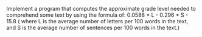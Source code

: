 Implement a program that computes the approximate grade level needed to comprehend some text by using the formula of: 0.0588 * L - 0.296 * S - 15.8 ( where L is the average number of letters per 100 words in the text, and S is the average number of sentences per 100 words in the text.)
